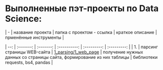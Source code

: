 # Выполненные пэт-проекты по Data Science:

| - | название проекта | папка с проектом - ссылка | краткое описание | прменённые инструменты |

| --: | :-------: | :-------: | :----------: | :---------: | :---------: |
| 1. | парсинг страницы WEB-сайта | [1_parsing/1_web_page](1_parsing/1_web_page) | получение нужных данных со страницы сайта, формирование из них таблицы | библиотеки requests, bs4, pandas |

